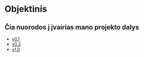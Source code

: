 # Objektinis
## Čia nuorodos į įvairias mano projekto dalys

* [v0.1](https://github.com/A-Igumenov/PVZ_GIT_Project/tree/1-dalis)
* [v0.2](https://github.com/A-Igumenov/PVZ_GIT_Project/tree/2-dalis)
* [v1.0](https://github.com/A-Igumenov/PVZ_GIT_Project/tree/3-dalis)
